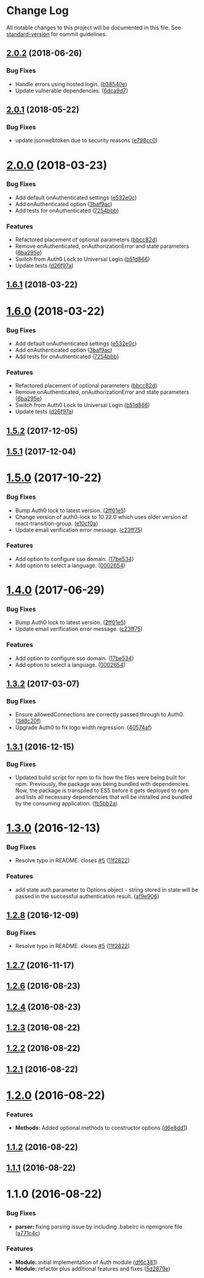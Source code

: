 # Change Log

All notable changes to this project will be documented in this file. See [standard-version](https://github.com/conventional-changelog/standard-version) for commit guidelines.

<a name="2.0.2"></a>
## [2.0.2](https://github.com/airmap/js-auth/compare/v2.0.1...v2.0.2) (2018-06-26)


### Bug Fixes

* Handle errors using hosted login. ([b38540e](https://github.com/airmap/js-auth/commit/b38540e))
* Update vulnerable dependencies. ([6dca9d7](https://github.com/airmap/js-auth/commit/6dca9d7))



<a name="2.0.1"></a>
## [2.0.1](https://github.com/airmap/js-auth/compare/v2.0.0...v2.0.1) (2018-05-22)


### Bug Fixes

* update jsonwebtoken due to security reasons ([e798cc0](https://github.com/airmap/js-auth/commit/e798cc0))



<a name="2.0.0"></a>
# [2.0.0](https://github.com/airmap/js-auth/compare/v1.5.2...v2.0.0) (2018-03-23)


### Bug Fixes

* Add default onAuthenticated settings ([e532e0c](https://github.com/airmap/js-auth/commit/e532e0c))
* Add onAuthenticated option ([3baf9ac](https://github.com/airmap/js-auth/commit/3baf9ac))
* Add tests for onAuthenticated ([7254bbb](https://github.com/airmap/js-auth/commit/7254bbb))


### Features

* Refactored placement of optional parameters ([bbcc82d](https://github.com/airmap/js-auth/commit/bbcc82d))
* Remove onAuthenticated, onAuthorizationError and state parameters ([6ba295e](https://github.com/airmap/js-auth/commit/6ba295e))
* Switch from Auth0 Lock to Universal Login ([b51d866](https://github.com/airmap/js-auth/commit/b51d866))
* Update tests ([d26f97a](https://github.com/airmap/js-auth/commit/d26f97a))



<a name="1.6.1"></a>
## [1.6.1](https://github.com/airmap/js-auth/compare/v1.6.0...v1.6.1) (2018-03-22)



<a name="1.6.0"></a>
# [1.6.0](https://github.com/airmap/js-auth/compare/v1.5.2...v1.6.0) (2018-03-22)


### Bug Fixes

* Add default onAuthenticated settings ([e532e0c](https://github.com/airmap/js-auth/commit/e532e0c))
* Add onAuthenticated option ([3baf9ac](https://github.com/airmap/js-auth/commit/3baf9ac))
* Add tests for onAuthenticated ([7254bbb](https://github.com/airmap/js-auth/commit/7254bbb))


### Features

* Refactored placement of optional parameters ([bbcc82d](https://github.com/airmap/js-auth/commit/bbcc82d))
* Remove onAuthenticated, onAuthorizationError and state parameters ([6ba295e](https://github.com/airmap/js-auth/commit/6ba295e))
* Switch from Auth0 Lock to Universal Login ([b51d866](https://github.com/airmap/js-auth/commit/b51d866))
* Update tests ([d26f97a](https://github.com/airmap/js-auth/commit/d26f97a))



<a name="1.5.2"></a>
## [1.5.2](https://github.com/airmap/js-auth/compare/v1.5.1...v1.5.2) (2017-12-05)



<a name="1.5.1"></a>
## [1.5.1](https://github.com/airmap/js-auth/compare/v1.5.0...v1.5.1) (2017-12-04)



<a name="1.5.0"></a>
# [1.5.0](https://github.com/airmap/js-auth/compare/v1.3.2...v1.5.0) (2017-10-22)


### Bug Fixes

* Bump Auth0 lock to latest version. ([2ff01e5](https://github.com/airmap/js-auth/commit/2ff01e5))
* Change version of auth0-lock to 10.22.0 which uses older version of react-transition-group. ([e10cf0a](https://github.com/airmap/js-auth/commit/e10cf0a))
* Update email verification error message. ([c23ff75](https://github.com/airmap/js-auth/commit/c23ff75))


### Features

* Add option to configure sso domain. ([17be534](https://github.com/airmap/js-auth/commit/17be534))
* Add option to select a language. ([0002654](https://github.com/airmap/js-auth/commit/0002654))



<a name="1.4.0"></a>
# [1.4.0](https://github.com/airmap/js-auth/compare/v1.3.2...v1.4.0) (2017-06-29)


### Bug Fixes

* Bump Auth0 lock to latest version. ([2ff01e5](https://github.com/airmap/js-auth/commit/2ff01e5))
* Update email verification error message. ([c23ff75](https://github.com/airmap/js-auth/commit/c23ff75))


### Features

* Add option to configure sso domain. ([17be534](https://github.com/airmap/js-auth/commit/17be534))
* Add option to select a language. ([0002654](https://github.com/airmap/js-auth/commit/0002654))



<a name="1.3.2"></a>
## [1.3.2](https://github.com/airmap/js-auth/compare/v1.3.1...v1.3.2) (2017-03-07)


### Bug Fixes

* Ensure allowedConnections are correctly passed through to Auth0. ([3d8c20f](https://github.com/airmap/js-auth/commit/3d8c20f))
* Upgrade Auth0 to fix logo width regression. ([40574af](https://github.com/airmap/js-auth/commit/40574af))



<a name="1.3.1"></a>
## [1.3.1](https://github.com/airmap/js-auth/compare/v1.3.0...v1.3.1) (2016-12-15)


### Bug Fixes

* Updated build script for npm to fix how the files were being built for npm. Previously, the package was being bundled with dependencies. Now, the package is transpiled to ES5 before it gets deployed to npm and lists all necessary dependencies that will be installed and bundled by the consuming application. ([fb5bb2a](https://github.com/airmap/js-auth/commit/fb5bb2a))



<a name="1.3.0"></a>
# [1.3.0](https://github.com/airmap/js-auth/compare/v1.2.7...v1.3.0) (2016-12-13)


### Bug Fixes

* Resolve typo in README. closes [#5](https://github.com/airmap/js-auth/issues/5) ([11f2822](https://github.com/airmap/js-auth/commit/11f2822))


### Features

* add state auth parameter to Options object - string stored in state will be passed in the successful authentication result. ([af9e906](https://github.com/airmap/js-auth/commit/af9e906))



<a name="1.2.8"></a>
## [1.2.8](https://github.com/airmap/js-auth/compare/v1.2.7...v1.2.8) (2016-12-09)


### Bug Fixes

* Resolve typo in README. closes [#5](https://github.com/airmap/js-auth/issues/5) ([11f2822](https://github.com/airmap/js-auth/commit/11f2822))



<a name="1.2.7"></a>
## [1.2.7](https://github.com/airmap/js-auth/compare/v1.2.6...v1.2.7) (2016-11-17)



<a name="1.2.6"></a>
## [1.2.6](https://github.com/airmap/js-auth/compare/v1.2.4...v1.2.6) (2016-08-23)



<a name="1.2.4"></a>
## [1.2.4](https://github.com/airmap/js-auth/compare/v1.2.3...v1.2.4) (2016-08-23)



<a name="1.2.3"></a>
## [1.2.3](https://github.com/airmap/js-auth/compare/v1.2.1...v1.2.3) (2016-08-22)



<a name="1.2.2"></a>
## [1.2.2](https://github.com/airmap/js-auth/compare/v1.2.1...v1.2.2) (2016-08-22)



<a name="1.2.1"></a>
## [1.2.1](https://github.com/airmap/js-auth/compare/v1.2.0...v1.2.1) (2016-08-22)



<a name="1.2.0"></a>
# [1.2.0](https://github.com/airmap/js-auth/compare/v1.1.2...v1.2.0) (2016-08-22)


### Features

* **Methods:** Added optional methods to constructor options ([d6e8dd1](https://github.com/airmap/js-auth/commit/d6e8dd1))



<a name="1.1.2"></a>
## [1.1.2](https://github.com/airmap/js-auth/compare/v1.1.1...v1.1.2) (2016-08-22)



<a name="1.1.1"></a>
## [1.1.1](https://github.com/airmap/js-auth/compare/v1.1.0...v1.1.1) (2016-08-22)



<a name="1.1.0"></a>
# 1.1.0 (2016-08-22)


### Bug Fixes

* **parser:** fixing parsing issue by including .babelrc in npmignore file ([a771c4c](https://github.com/airmap/js-auth/commit/a771c4c))


### Features

* **Module:** initial implementation of Auth module ([df6c381](https://github.com/airmap/js-auth/commit/df6c381))
* **Module:** refactor plus additional features and fixes ([5d2879e](https://github.com/airmap/js-auth/commit/5d2879e))

